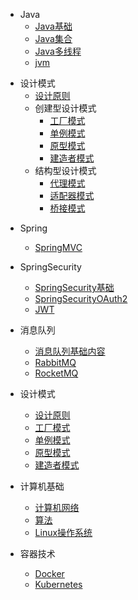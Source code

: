 * Java
  * [Java基础](docs/JavaSE.md)
  * [Java集合](docs/b-2Java集合.md)
  * [Java多线程](docs/b-3Java多线程.md)
  * [jvm](docs/b-4jvm.md)

- 设计模式
  - [设计原则](docs/设计模式/设计原则)
  - 创建型设计模式
    - [工厂模式](docs/设计模式/工厂模式)
    - [单例模式](docs/设计模式/单例模式)
    - [原型模式](docs/设计模式/原型模式)
    - [建造者模式](docs/设计模式/建造者模式)
  - 结构型设计模式
    - [代理模式](docs/设计模式/代理模式)
    - [适配器模式](docs/设计模式/适配器模式)
    - [桥接模式](docs/设计模式/桥接模式)

* Spring
  * [SpringMVC](docs/SpringMVC.md)

* SpringSecurity
  * [SpringSecurity基础](docs/SpringSecurity/SpringSecurity.md)
  * [SpringSecurityOAuth2](docs/SpringSecurity/OAuth2.md)
  * [JWT](docs/SpringSecurity/JWT.md)

* 消息队列
  * [消息队列基础内容](docs/消息队列/MessageQueue.md)
  * [RabbitMQ](docs/消息队列/RabbitMQ.md)
  * [RocketMQ](docs/消息队列/RocketMQ.md)

* 设计模式
  * [设计原则](docs/设计模式/设计原则.md)
  * [工厂模式](docs/设计模式/设计模式.md)
  * [单例模式](docs/设计模式/单例模式.md)
  * [原型模式](docs/设计模式/原型模式.md)
  * [建造者模式](docs/设计模式/建造者模式.md)

* 计算机基础
  * [计算机网络](docs/Network.md)
  * [算法](docs/Algorithm.md)
  * [Linux操作系统](docs/Linux.md)

* 容器技术
  * [Docker](docs/容器/Docker.md)
  * [Kubernetes](docs/容器/Kubernetes.md)